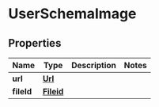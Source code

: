 

# UserSchemaImage


## Properties

| Name | Type | Description | Notes |
|------------ | ------------- | ------------- | -------------|
|**url** | [**Url**](Url.md) |  |  |
|**fileId** | [**Fileid**](Fileid.md) |  |  |



